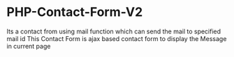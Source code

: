 # PHP-Contact-Form-V2
Its a contact from using mail function which can send the mail to specified mail id
This Contact Form is ajax based contact form to display the Message in current page
